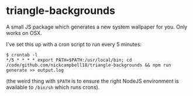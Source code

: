 # triangle-backgrounds

A small JS package which generates a new system wallpaper for you. Only works on OSX.

I've set this up with a cron script to run every 5 minutes:

```
$ crontab -l
*/5 * * * * export PATH=$PATH:/usr/local/bin; cd /code/github.com/nickcampbell18/triangle-backgrounds && npm run generate >> output.log
```

(the weird thing with `$PATH` is to ensure the right NodeJS environment is available to `/bin/sh` which runs crons).
